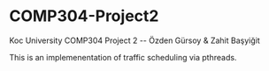 # COMP304-Project2

Koc University COMP304 Project 2 -- Özden Gürsoy & Zahit Başyiğit


This is an implemenentation of traffic scheduling via pthreads.
